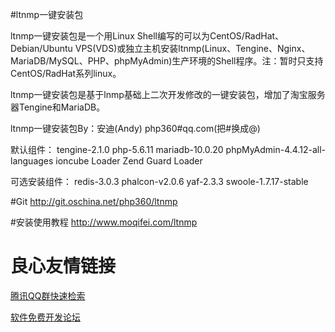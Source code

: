 #ltnmp一键安装包

ltnmp一键安装包是一个用Linux Shell编写的可以为CentOS/RadHat、Debian/Ubuntu VPS(VDS)或独立主机安装ltnmp(Linux、Tengine、Nginx、MariaDB/MySQL、PHP、phpMyAdmin)生产环境的Shell程序。注：暂时只支持CentOS/RadHat系列linux。

ltnmp一键安装包是基于lnmp基础上二次开发修改的一键安装包，增加了淘宝服务器Tengine和MariaDB。

ltnmp一键安装包By：安迪(Andy) php360#qq.com(把#换成@)

默认组件：
tengine-2.1.0
php-5.6.11
mariadb-10.0.20
phpMyAdmin-4.4.12-all-languages
ioncube Loader
Zend Guard Loader

可选安装组件：
redis-3.0.3
phalcon-v2.0.6
yaf-2.3.3
swoole-1.7.17-stable

#Git
http://git.oschina.net/php360/ltnmp

#安装使用教程
http://www.moqifei.com/ltnmp


 # 良心友情链接

[腾讯QQ群快速检索](http://u.720life.cn/s/8cf73f7c)

[软件免费开发论坛](http://u.720life.cn/s/bbb01dc0)